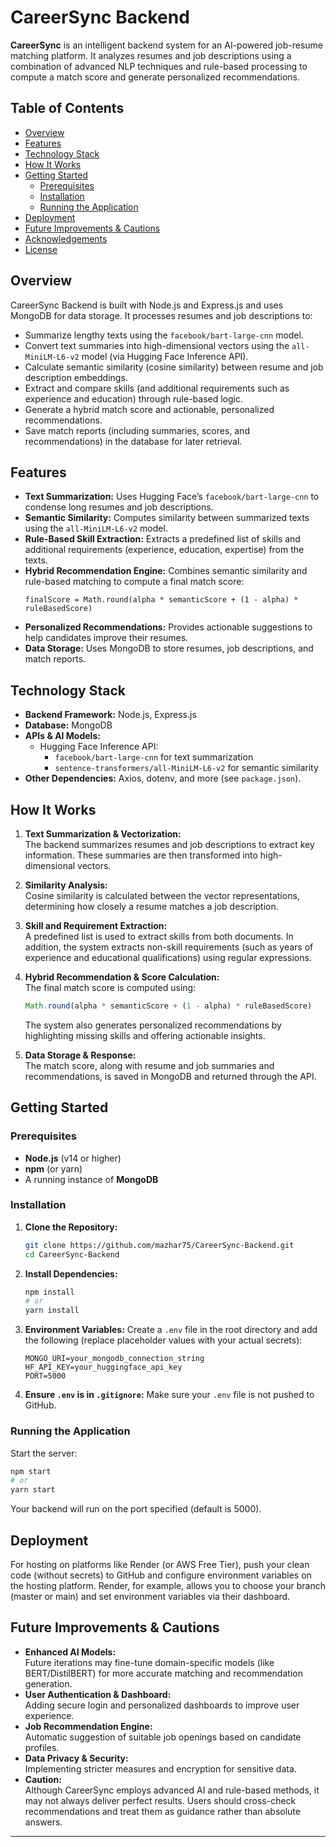 # CareerSync Backend

**CareerSync** is an intelligent backend system for an AI-powered job-resume matching platform. It analyzes resumes and job descriptions using a combination of advanced NLP techniques and rule-based processing to compute a match score and generate personalized recommendations.

## Table of Contents

- [Overview](#overview)
- [Features](#features)
- [Technology Stack](#technology-stack)
- [How It Works](#how-it-works)
- [Getting Started](#getting-started)
  - [Prerequisites](#prerequisites)
  - [Installation](#installation)
  - [Running the Application](#running-the-application)
- [Deployment](#deployment)
- [Future Improvements & Cautions](#future-improvements--cautions)
- [Acknowledgements](#acknowledgements)
- [License](#license)

## Overview

CareerSync Backend is built with Node.js and Express.js and uses MongoDB for data storage. It processes resumes and job descriptions to:
- Summarize lengthy texts using the `facebook/bart-large-cnn` model.
- Convert text summaries into high-dimensional vectors using the `all-MiniLM-L6-v2` model (via Hugging Face Inference API).
- Calculate semantic similarity (cosine similarity) between resume and job description embeddings.
- Extract and compare skills (and additional requirements such as experience and education) through rule-based logic.
- Generate a hybrid match score and actionable, personalized recommendations.
- Save match reports (including summaries, scores, and recommendations) in the database for later retrieval.

## Features

- **Text Summarization:** Uses Hugging Face’s `facebook/bart-large-cnn` to condense long resumes and job descriptions.
- **Semantic Similarity:** Computes similarity between summarized texts using the `all-MiniLM-L6-v2` model.
- **Rule-Based Skill Extraction:** Extracts a predefined list of skills and additional requirements (experience, education, expertise) from the texts.
- **Hybrid Recommendation Engine:** Combines semantic similarity and rule-based matching to compute a final match score:
  ```
  finalScore = Math.round(alpha * semanticScore + (1 - alpha) * ruleBasedScore)
  ```
- **Personalized Recommendations:** Provides actionable suggestions to help candidates improve their resumes.
- **Data Storage:** Uses MongoDB to store resumes, job descriptions, and match reports.

## Technology Stack

- **Backend Framework:** Node.js, Express.js
- **Database:** MongoDB
- **APIs & AI Models:**
  - Hugging Face Inference API:  
    - `facebook/bart-large-cnn` for text summarization  
    - `sentence-transformers/all-MiniLM-L6-v2` for semantic similarity
- **Other Dependencies:** Axios, dotenv, and more (see `package.json`).

## How It Works

1. **Text Summarization & Vectorization:**  
   The backend summarizes resumes and job descriptions to extract key information. These summaries are then transformed into high-dimensional vectors.

2. **Similarity Analysis:**  
   Cosine similarity is calculated between the vector representations, determining how closely a resume matches a job description.

3. **Skill and Requirement Extraction:**  
   A predefined list is used to extract skills from both documents. In addition, the system extracts non-skill requirements (such as years of experience and educational qualifications) using regular expressions.

4. **Hybrid Recommendation & Score Calculation:**  
   The final match score is computed using:
   ```javascript
   Math.round(alpha * semanticScore + (1 - alpha) * ruleBasedScore)
   ```
   The system also generates personalized recommendations by highlighting missing skills and offering actionable insights.

5. **Data Storage & Response:**  
   The match score, along with resume and job summaries and recommendations, is saved in MongoDB and returned through the API.

## Getting Started

### Prerequisites

- **Node.js** (v14 or higher)
- **npm** (or yarn)
- A running instance of **MongoDB**

### Installation

1. **Clone the Repository:**
   ```bash
   git clone https://github.com/mazhar75/CareerSync-Backend.git
   cd CareerSync-Backend
   ```

2. **Install Dependencies:**
   ```bash
   npm install
   # or
   yarn install
   ```

3. **Environment Variables:**
   Create a `.env` file in the root directory and add the following (replace placeholder values with your actual secrets):
   ```env
   MONGO_URI=your_mongodb_connection_string
   HF_API_KEY=your_huggingface_api_key
   PORT=5000
   ```

4. **Ensure `.env` is in `.gitignore`:**
   Make sure your `.env` file is not pushed to GitHub.

### Running the Application

Start the server:
```bash
npm start
# or
yarn start
```
Your backend will run on the port specified (default is 5000).

## Deployment

For hosting on platforms like Render (or AWS Free Tier), push your clean code (without secrets) to GitHub and configure environment variables on the hosting platform. Render, for example, allows you to choose your branch (master or main) and set environment variables via their dashboard.

## Future Improvements & Cautions

- **Enhanced AI Models:**  
  Future iterations may fine-tune domain-specific models (like BERT/DistilBERT) for more accurate matching and recommendation generation.
- **User Authentication & Dashboard:**  
  Adding secure login and personalized dashboards to improve user experience.
- **Job Recommendation Engine:**  
  Automatic suggestion of suitable job openings based on candidate profiles.
- **Data Privacy & Security:**  
  Implementing stricter measures and encryption for sensitive data.
- **Caution:**  
  Although CareerSync employs advanced AI and rule-based methods, it may not always deliver perfect results. Users should cross-check recommendations and treat them as guidance rather than absolute answers.


---

